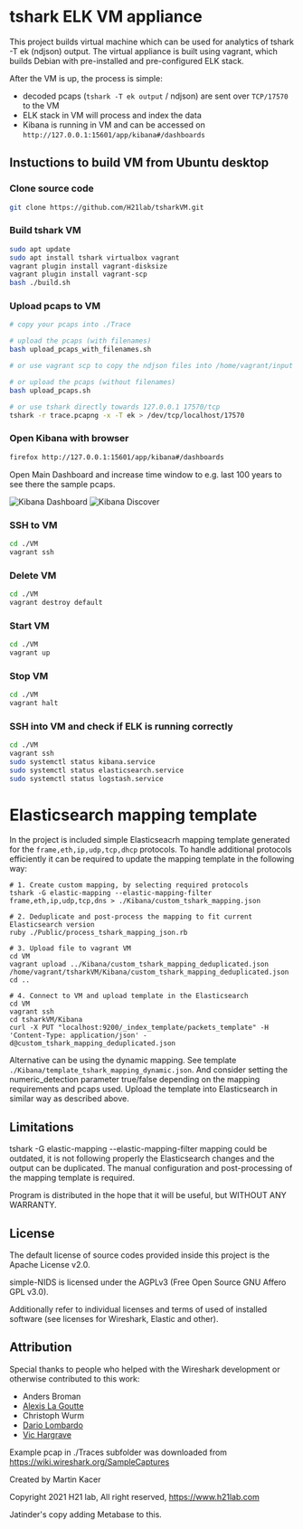 # tshark ELK VM appliance

This project builds virtual machine which can be used for analytics of tshark -T ek (ndjson) output.
The virtual appliance is built using vagrant, which builds Debian with pre-installed and pre-configured ELK stack. 

After the VM is up, the process is simple:
* decoded pcaps (`tshark -T ek output` / ndjson) are sent over `TCP/17570` to the VM
* ELK stack in VM will process and index the data
* Kibana is running in VM and can be accessed on `http://127.0.0.1:15601/app/kibana#/dashboards`

## Instuctions to build VM from Ubuntu desktop
### Clone source code
```bash
git clone https://github.com/H21lab/tsharkVM.git
```

### Build tshark VM
```bash
sudo apt update
sudo apt install tshark virtualbox vagrant
vagrant plugin install vagrant-disksize
vagrant plugin install vagrant-scp
bash ./build.sh
```

### Upload pcaps to VM
```bash
# copy your pcaps into ./Trace

# upload the pcaps (with filenames)
bash upload_pcaps_with_filenames.sh

# or use vagrant scp to copy the ndjson files into /home/vagrant/input

# or upload the pcaps (without filenames)
bash upload_pcaps.sh

# or use tshark directly towards 127.0.0.1 17570/tcp
tshark -r trace.pcapng -x -T ek > /dev/tcp/localhost/17570

```

### Open Kibana with browser
```bash
firefox http://127.0.0.1:15601/app/kibana#/dashboards
```
Open Main Dashboard and increase time window to e.g. last 100 years to see there the sample pcaps.

![](res/tshark_vm_dashboard.png?raw=true "Kibana Dashboard")
![](res/tshark_vm_discover.png?raw=true "Kibana Discover")

### SSH to VM
```bash
cd ./VM
vagrant ssh
```

### Delete VM
```bash
cd ./VM
vagrant destroy default
```

### Start VM
```bash
cd ./VM
vagrant up
```

### Stop VM
```bash
cd ./VM
vagrant halt
```

### SSH into VM and check if ELK is running correctly
```bash
cd ./VM
vagrant ssh
sudo systemctl status kibana.service
sudo systemctl status elasticsearch.service
sudo systemctl status logstash.service
```

# Elasticsearch mapping template
In the project is included simple Elasticseacrh mapping template generated for the ``frame,eth,ip,udp,tcp,dhcp`` protocols.
To handle additional protocols efficiently it can be required to update the mapping template in the following way:

```
# 1. Create custom mapping, by selecting required protocols
tshark -G elastic-mapping --elastic-mapping-filter frame,eth,ip,udp,tcp,dns > ./Kibana/custom_tshark_mapping.json

# 2. Deduplicate and post-process the mapping to fit current Elasticsearch version
ruby ./Public/process_tshark_mapping_json.rb

# 3. Upload file to vagrant VM
cd VM
vagrant upload ../Kibana/custom_tshark_mapping_deduplicated.json /home/vagrant/tsharkVM/Kibana/custom_tshark_mapping_deduplicated.json
cd ..

# 4. Connect to VM and upload template in the Elasticsearch
cd VM
vagrant ssh
cd tsharkVM/Kibana
curl -X PUT "localhost:9200/_index_template/packets_template" -H 'Content-Type: application/json' -d@custom_tshark_mapping_deduplicated.json
```

Alternative can be using the dynamic mapping. See template ``./Kibana/template_tshark_mapping_dynamic.json``. And consider setting the numeric_detection parameter true/false depending on the mapping requirements and pcaps used. Upload the template into Elasticsearch in similar way as described above.

## Limitations
tshark -G elastic-mapping --elastic-mapping-filter mapping could be outdated, it is not following properly the Elasticsearch changes and the output can be duplicated. The manual configuration and post-processing of the mapping template is required.

Program is distributed in the hope that it will be useful, but WITHOUT ANY WARRANTY.

## License
The default license of source codes provided inside this project is the Apache License v2.0. 

simple-NIDS is licensed under the AGPLv3 (Free Open Source GNU Affero GPL v3.0).

Additionally refer to individual licenses and terms of used of installed software (see licenses for Wireshark, Elastic and other). 

## Attribution
Special thanks to people who helped with the Wireshark development or otherwise contributed to this work:
* Anders Broman
* [Alexis La Goutte](https://twitter.com/alagoutte)
* Christoph Wurm 
* [Dario Lombardo](https://twitter.com/crondaemon1)
* [Vic Hargrave](https://twitter.com/vichargrave)

Example pcap in ./Traces subfolder was downloaded from https://wiki.wireshark.org/SampleCaptures

Created by Martin Kacer

Copyright 2021 H21 lab, All right reserved, https://www.h21lab.com

Jatinder's copy adding Metabase to this.
